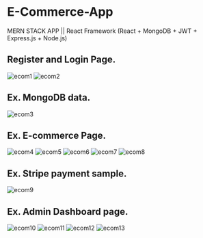 # E-Commerce-App
MERN STACK APP || React Framework (React + MongoDB + JWT + Express.js + Node.js)
<br />
## Register and Login Page.
![ecom1](https://user-images.githubusercontent.com/37103032/183255954-7a4e661f-2e8b-473b-a018-5ce2c554c8bb.png)
![ecom2](https://user-images.githubusercontent.com/37103032/183255965-fe5cd717-404c-4fef-90c5-7d5586ab1e3d.png)
<br /> 
## Ex. MongoDB data.
![ecom3](https://user-images.githubusercontent.com/37103032/183255968-183221f4-1bb6-41b2-9e4c-e32436ff53fc.png)
<br />
## Ex. E-commerce Page.
![ecom4](https://user-images.githubusercontent.com/37103032/183255971-2fe4ffb9-6630-40bb-a970-5c0769b98d8c.png)
![ecom5](https://user-images.githubusercontent.com/37103032/183255976-9ae05312-7b3a-4984-af38-6ce9b4c3fa40.png)
![ecom6](https://user-images.githubusercontent.com/37103032/183255982-481e63b6-acd1-4bac-8158-806bc5f46ad0.png)
![ecom7](https://user-images.githubusercontent.com/37103032/183255990-1a72054f-8bba-494b-bda0-17423e64f6bd.png)
![ecom8](https://user-images.githubusercontent.com/37103032/183255997-1030db11-925a-4102-9167-e6fe68769ae6.png)
<br />
## Ex. Stripe payment sample.
![ecom9](https://user-images.githubusercontent.com/37103032/183256000-25f19113-fefa-4562-abff-22e7565d9e6c.png)
<br />
## Ex. Admin Dashboard page.
![ecom10](https://user-images.githubusercontent.com/37103032/183256007-5c43feb6-d674-43ef-807c-a215937009fc.png)
![ecom11](https://user-images.githubusercontent.com/37103032/183256027-bd67fa28-7163-4a00-92ae-6b1097052cd6.png)
![ecom12](https://user-images.githubusercontent.com/37103032/183256032-efa59fc7-d967-4a08-a107-590f87eb5d22.png)
![ecom13](https://user-images.githubusercontent.com/37103032/183256038-ff8b224c-eb28-4bde-910e-916d897cab8a.png)
